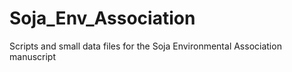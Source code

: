 # Soja_Env_Association
Scripts and small data files for the Soja Environmental Association manuscript
